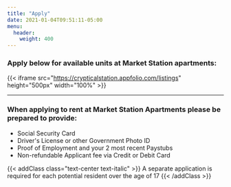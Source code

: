 ```yaml
---
title: "Apply"
date: 2021-01-04T09:51:11-05:00
menu:
  header:
    weight: 400
---
```


### Apply below for available units at Market Station apartments:

{{< iframe src="https://crypticalstation.appfolio.com/listings" height="500px" width="100%" >}}

***

### When applying to rent at Market Station Apartments please be prepared to provide:
- Social Security Card
- Driver's License or other Government Photo ID
- Proof of Employment and your 2 most recent Paystubs
- Non-refundable Applicant fee via Credit or Debit Card

{{< addClass class="text-center text-italic" >}}
  A separate application is required for each potential resident over the age of 17
{{< /addClass >}}
